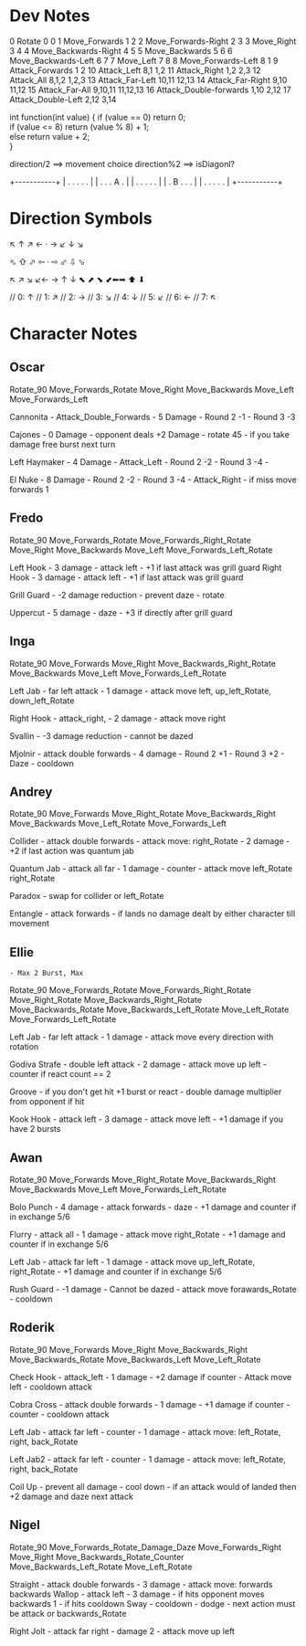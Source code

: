 # Dev Notes

0	Rotate	0	0
1	Move_Forwards	1	2
2	Move_Forwards-Right	2	3
3	Move_Right	3	4
4	Move_Backwards-Right	4	5
5	Move_Backwards	5	6
6	Move_Backwards-Left	6	7
7	Move_Left	7	8
8	Move_Forwards-Left	8	1
9	Attack_Forwards	1	2
10	Attack_Left	8,1	1,2
11	Attack_Right	1,2	2,3
12	Attack_All	8,1,2	1,2,3
13	Attack_Far-Left	10,11	12,13
14	Attack_Far-Right	9,10	11,12
15	Attack_Far-All	9,10,11	11,12,13
16	Attack_Double-forwards	1,10	2,12
17	Attack_Double-Left	2,12	3,14

int function(int value) {
    if (value == 0)
        return 0;                
    if (value <= 8)
        return (value % 8) + 1;  
    else
        return value + 2;        
}

direction/2 ==> movement choice
direction%2 ==> isDiagonl?

+-----------+
| . . . . . |
| . . . A . |
| . . . . . |
| . B . . . |
| . . . . . |
+-----------+

# Direction Symbols
↖ ↑ ↗
← · →
↙ ↓ ↘

⬁ ⇧ ⬀
⇦ · ⇨
⬃ ⇩ ⬂

↖ ↗ ↘ ↙← → ↑ ↓
⬉ ⬈ ⬊ ⬋⬅➡ ⬆ ⬇

// 0: ↑
// 1: ↗
// 2: →
// 3: ↘
// 4: ↓
// 5: ↙
// 6: ←
// 7: ↖

# Character Notes

## Oscar
Rotate_90
Move_Forwards_Rotate
Move_Right
Move_Backwards
Move_Left
Move_Forwards_Left

Cannonita 
	- Attack_Double_Forwards
	- 5 Damage
	- Round 2 -1
	- Round 3 -3

Cajones
	- 0 Damage
	- opponent deals +2 Damage
	- rotate 45
	- if you take damage free burst next turn

Left Haymaker
	- 4 Damage
	- Attack_Left
	- Round 2 -2
	- Round 3 -4
	- 

El Nuke
	- 8 Damage 
	- Round 2 -2
	- Round 3 -4
	- Attack_Right
	- if miss move forwards 1

## Fredo
Rotate_90
Move_Forwards_Rotate
Move_Forwards_Right_Rotate
Move_Right
Move_Backwards
Move_Left
Move_Forwards_Left_Rotate

Left Hook
	- 3 damage
	- attack left
	- +1 if last attack was grill guard
Right Hook
	- 3 damage
	- attack left
	- +1 if last attack was grill guard

Grill Guard
	- -2 damage reduction
	- prevent daze
	- rotate

Uppercut
	- 5 damage
	- daze
	- +3 if directly after grill guard


## Inga
Rotate_90
Move_Forwards
Move_Right
Move_Backwards_Right_Rotate
Move_Backwards
Move_Left
Move_Forwards_Left_Rotate

Left Jab
	- far left attack
	- 1 damage
	- attack move left, up_left_Rotate, down_left_Rotate

Right Hook
	- attack_right, 
	- 2 damage
	- attack move right

Svallin
	- -3 damage reduction
	- cannot be dazed

Mjolnir
	- attack double forwards
	- 4 damage
	- Round 2 +1
	- Round 3 +2
	- Daze
	- cooldown

## Andrey
Rotate_90
Move_Forwards
Move_Right_Rotate
Move_Backwards_Right
Move_Backwards
Move_Left_Rotate
Move_Forwards_Left

Collider
	- attack double forwards
	- attack move: right_Rotate
	- 2 damage
	- +2 if last action was quantum jab
  
Quantum Jab
	- attack all far
	- 1 damage
	- counter
	- attack move left_Rotate right_Rotate

Paradox
	- swap for collider or left_Rotate

Entangle
	- attack forwards
	- if lands no damage dealt by either character till movement

## Ellie
	- Max 2 Burst, Max 
Rotate_90
Move_Forwards_Rotate
Move_Forwards_Right_Rotate
Move_Right_Rotate
Move_Backwards_Right_Rotate
Move_Backwards_Rotate
Move_Backwards_Left_Rotate
Move_Left_Rotate
Move_Forwards_Left_Rotate

Left Jab
	- far left attack
	- 1 damage
	- attack move every direction with rotation

Godiva Strafe
	- double left attack
	- 2 damage
	- attack move up left
	- counter if react count == 2

Groove
	- if you don't get hit +1 burst or react
	- double damage multiplier from opponent if hit

Kook Hook
	- attack left
	- 3 damage
	- attack move left
	- +1 damage if you have 2 bursts

## Awan
Rotate_90
Move_Forwards
Move_Right_Rotate
Move_Backwards_Right
Move_Backwards
Move_Left
Move_Forwards_Left_Rotate

Bolo Punch
	- 4 damage
	- attack forwards
	- daze
	- +1 damage and counter if in exchange 5/6

Flurry
	- attack all
	- 1 damage
	- attack move right_Rotate
	- +1 damage and counter if in exchange 5/6

Left Jab
	- attack far left
	- 1 damage
	- attack move up_left_Rotate, right_Rotate
	- +1 damage and counter if in exchange 5/6

Rush Guard
	- -1 damage
	- Cannot be dazed
	- attack move forawards_Rotate
	- cooldown


## Roderik
Rotate_90
Move_Forwards
Move_Right
Move_Backwards_Right
Move_Backwards_Rotate
Move_Backwards_Left
Move_Left_Rotate

Check Hook
	- attack_left
	- 1 damage
	- +2 damage if counter
	- Attack move left
	- cooldown attack

Cobra Cross
	- attack double forwards
	- 1 damage
	- +1 damage if counter
	- counter
	- cooldown attack

Left Jab
	- attack far left
	- counter
	- 1 damage
	- attack move: left_Rotate, right, back_Rotate

Left Jab2
	- attack far left
	- counter
	- 1 damage
	- attack move: left_Rotate, right, back_Rotate

Coil Up
	- prevent all damage
	- cool down
	- if an attack would of landed then +2 damage and daze next attack


## Nigel
Rotate_90
Move_Forwards_Rotate_Damage_Daze
Move_Forwards_Right
Move_Right
Move_Backwards_Rotate_Counter
Move_Backwards_Left_Rotate
Move_Left_Rotate

Straight
	- attack double forwards
	- 3 damage
	- attack move: forwards backwards
Wallop
	- attack left
	- 3 damage
	- if hits opponent moves backwards 1
	- if hits cooldown 
Sway
	- cooldown
	- dodge
	- next action must be attack or backwards_Rotate

Right Jolt
	- attack far right 
	- damage 2
	- attack move up left